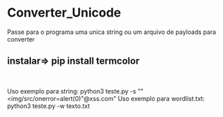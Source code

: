 # Converter_Unicode

</h1>Passe para o programa uma unica string ou um arquivo de payloads para converter</h1>
</br>
<h2>instalar=> pip install termcolor</h2>
</br>

<span>Uso exemplo para string: python3 teste.py -s "\"<img/src/onerror=alert(0)\"@xss.com"</span>
<span>Uso exemplo para wordlist.txt: python3 teste.py -w texto.txt</span>
